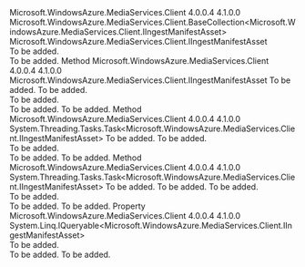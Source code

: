 <Type Name="IngestManifestAssetCollection" FullName="Microsoft.WindowsAzure.MediaServices.Client.IngestManifestAssetCollection">
  <TypeSignature Language="C#" Value="public class IngestManifestAssetCollection : Microsoft.WindowsAzure.MediaServices.Client.BaseCollection&lt;Microsoft.WindowsAzure.MediaServices.Client.IIngestManifestAsset&gt;" />
  <TypeSignature Language="ILAsm" Value=".class public auto ansi beforefieldinit IngestManifestAssetCollection extends Microsoft.WindowsAzure.MediaServices.Client.BaseCollection`1&lt;class Microsoft.WindowsAzure.MediaServices.Client.IIngestManifestAsset&gt;" />
  <TypeSignature Language="DocId" Value="T:Microsoft.WindowsAzure.MediaServices.Client.IngestManifestAssetCollection" />
  <TypeSignature Language="VB.NET" Value="Public Class IngestManifestAssetCollection&#xA;Inherits BaseCollection(Of IIngestManifestAsset)" />
  <TypeSignature Language="F#" Value="type IngestManifestAssetCollection = class&#xA;    inherit BaseCollection&lt;IIngestManifestAsset&gt;" />
  <AssemblyInfo>
    <AssemblyName>Microsoft.WindowsAzure.MediaServices.Client</AssemblyName>
    <AssemblyVersion>4.0.0.4</AssemblyVersion>
    <AssemblyVersion>4.1.0.0</AssemblyVersion>
  </AssemblyInfo>
  <Base>
    <BaseTypeName>Microsoft.WindowsAzure.MediaServices.Client.BaseCollection&lt;Microsoft.WindowsAzure.MediaServices.Client.IIngestManifestAsset&gt;</BaseTypeName>
    <BaseTypeArguments>
      <BaseTypeArgument TypeParamName="T">Microsoft.WindowsAzure.MediaServices.Client.IIngestManifestAsset</BaseTypeArgument>
    </BaseTypeArguments>
  </Base>
  <Interfaces />
  <Docs>
    <summary>To be added.</summary>
    <remarks>To be added.</remarks>
  </Docs>
  <Members>
    <Member MemberName="Create">
      <MemberSignature Language="C#" Value="public Microsoft.WindowsAzure.MediaServices.Client.IIngestManifestAsset Create (Microsoft.WindowsAzure.MediaServices.Client.IAsset asset, string[] files);" />
      <MemberSignature Language="ILAsm" Value=".method public hidebysig instance class Microsoft.WindowsAzure.MediaServices.Client.IIngestManifestAsset Create(class Microsoft.WindowsAzure.MediaServices.Client.IAsset asset, string[] files) cil managed" />
      <MemberSignature Language="DocId" Value="M:Microsoft.WindowsAzure.MediaServices.Client.IngestManifestAssetCollection.Create(Microsoft.WindowsAzure.MediaServices.Client.IAsset,System.String[])" />
      <MemberSignature Language="VB.NET" Value="Public Function Create (asset As IAsset, files As String()) As IIngestManifestAsset" />
      <MemberSignature Language="F#" Value="member this.Create : Microsoft.WindowsAzure.MediaServices.Client.IAsset * string[] -&gt; Microsoft.WindowsAzure.MediaServices.Client.IIngestManifestAsset" Usage="ingestManifestAssetCollection.Create (asset, files)" />
      <MemberType>Method</MemberType>
      <AssemblyInfo>
        <AssemblyName>Microsoft.WindowsAzure.MediaServices.Client</AssemblyName>
        <AssemblyVersion>4.0.0.4</AssemblyVersion>
        <AssemblyVersion>4.1.0.0</AssemblyVersion>
      </AssemblyInfo>
      <ReturnValue>
        <ReturnType>Microsoft.WindowsAzure.MediaServices.Client.IIngestManifestAsset</ReturnType>
      </ReturnValue>
      <Parameters>
        <Parameter Name="asset" Type="Microsoft.WindowsAzure.MediaServices.Client.IAsset" />
        <Parameter Name="files" Type="System.String[]" />
      </Parameters>
      <Docs>
        <param name="asset">To be added.</param>
        <param name="files">To be added.</param>
        <summary>To be added.</summary>
        <returns>To be added.</returns>
        <remarks>To be added.</remarks>
      </Docs>
    </Member>
    <Member MemberName="CreateAsync">
      <MemberSignature Language="C#" Value="public System.Threading.Tasks.Task&lt;Microsoft.WindowsAzure.MediaServices.Client.IIngestManifestAsset&gt; CreateAsync (Microsoft.WindowsAzure.MediaServices.Client.IAsset asset, System.Threading.CancellationToken cancellationToken);" />
      <MemberSignature Language="ILAsm" Value=".method public hidebysig instance class System.Threading.Tasks.Task`1&lt;class Microsoft.WindowsAzure.MediaServices.Client.IIngestManifestAsset&gt; CreateAsync(class Microsoft.WindowsAzure.MediaServices.Client.IAsset asset, valuetype System.Threading.CancellationToken cancellationToken) cil managed" />
      <MemberSignature Language="DocId" Value="M:Microsoft.WindowsAzure.MediaServices.Client.IngestManifestAssetCollection.CreateAsync(Microsoft.WindowsAzure.MediaServices.Client.IAsset,System.Threading.CancellationToken)" />
      <MemberSignature Language="F#" Value="member this.CreateAsync : Microsoft.WindowsAzure.MediaServices.Client.IAsset * System.Threading.CancellationToken -&gt; System.Threading.Tasks.Task&lt;Microsoft.WindowsAzure.MediaServices.Client.IIngestManifestAsset&gt;" Usage="ingestManifestAssetCollection.CreateAsync (asset, cancellationToken)" />
      <MemberType>Method</MemberType>
      <AssemblyInfo>
        <AssemblyName>Microsoft.WindowsAzure.MediaServices.Client</AssemblyName>
        <AssemblyVersion>4.0.0.4</AssemblyVersion>
        <AssemblyVersion>4.1.0.0</AssemblyVersion>
      </AssemblyInfo>
      <ReturnValue>
        <ReturnType>System.Threading.Tasks.Task&lt;Microsoft.WindowsAzure.MediaServices.Client.IIngestManifestAsset&gt;</ReturnType>
      </ReturnValue>
      <Parameters>
        <Parameter Name="asset" Type="Microsoft.WindowsAzure.MediaServices.Client.IAsset" />
        <Parameter Name="cancellationToken" Type="System.Threading.CancellationToken" />
      </Parameters>
      <Docs>
        <param name="asset">To be added.</param>
        <param name="cancellationToken">To be added.</param>
        <summary>To be added.</summary>
        <returns>To be added.</returns>
        <remarks>To be added.</remarks>
      </Docs>
    </Member>
    <Member MemberName="CreateAsync">
      <MemberSignature Language="C#" Value="public System.Threading.Tasks.Task&lt;Microsoft.WindowsAzure.MediaServices.Client.IIngestManifestAsset&gt; CreateAsync (Microsoft.WindowsAzure.MediaServices.Client.IAsset asset, string[] files, System.Threading.CancellationToken token);" />
      <MemberSignature Language="ILAsm" Value=".method public hidebysig instance class System.Threading.Tasks.Task`1&lt;class Microsoft.WindowsAzure.MediaServices.Client.IIngestManifestAsset&gt; CreateAsync(class Microsoft.WindowsAzure.MediaServices.Client.IAsset asset, string[] files, valuetype System.Threading.CancellationToken token) cil managed" />
      <MemberSignature Language="DocId" Value="M:Microsoft.WindowsAzure.MediaServices.Client.IngestManifestAssetCollection.CreateAsync(Microsoft.WindowsAzure.MediaServices.Client.IAsset,System.String[],System.Threading.CancellationToken)" />
      <MemberSignature Language="VB.NET" Value="Public Function CreateAsync (asset As IAsset, files As String(), token As CancellationToken) As Task(Of IIngestManifestAsset)" />
      <MemberSignature Language="F#" Value="member this.CreateAsync : Microsoft.WindowsAzure.MediaServices.Client.IAsset * string[] * System.Threading.CancellationToken -&gt; System.Threading.Tasks.Task&lt;Microsoft.WindowsAzure.MediaServices.Client.IIngestManifestAsset&gt;" Usage="ingestManifestAssetCollection.CreateAsync (asset, files, token)" />
      <MemberType>Method</MemberType>
      <AssemblyInfo>
        <AssemblyName>Microsoft.WindowsAzure.MediaServices.Client</AssemblyName>
        <AssemblyVersion>4.0.0.4</AssemblyVersion>
        <AssemblyVersion>4.1.0.0</AssemblyVersion>
      </AssemblyInfo>
      <ReturnValue>
        <ReturnType>System.Threading.Tasks.Task&lt;Microsoft.WindowsAzure.MediaServices.Client.IIngestManifestAsset&gt;</ReturnType>
      </ReturnValue>
      <Parameters>
        <Parameter Name="asset" Type="Microsoft.WindowsAzure.MediaServices.Client.IAsset" />
        <Parameter Name="files" Type="System.String[]" />
        <Parameter Name="token" Type="System.Threading.CancellationToken" />
      </Parameters>
      <Docs>
        <param name="asset">To be added.</param>
        <param name="files">To be added.</param>
        <param name="token">To be added.</param>
        <summary>To be added.</summary>
        <returns>To be added.</returns>
        <remarks>To be added.</remarks>
      </Docs>
    </Member>
    <Member MemberName="Queryable">
      <MemberSignature Language="C#" Value="protected override System.Linq.IQueryable&lt;Microsoft.WindowsAzure.MediaServices.Client.IIngestManifestAsset&gt; Queryable { get; set; }" />
      <MemberSignature Language="ILAsm" Value=".property instance class System.Linq.IQueryable`1&lt;class Microsoft.WindowsAzure.MediaServices.Client.IIngestManifestAsset&gt; Queryable" />
      <MemberSignature Language="DocId" Value="P:Microsoft.WindowsAzure.MediaServices.Client.IngestManifestAssetCollection.Queryable" />
      <MemberSignature Language="VB.NET" Value="Protected Overrides Property Queryable As IQueryable(Of IIngestManifestAsset)" />
      <MemberSignature Language="F#" Value="member this.Queryable : System.Linq.IQueryable&lt;Microsoft.WindowsAzure.MediaServices.Client.IIngestManifestAsset&gt; with get, set" Usage="Microsoft.WindowsAzure.MediaServices.Client.IngestManifestAssetCollection.Queryable" />
      <MemberType>Property</MemberType>
      <AssemblyInfo>
        <AssemblyName>Microsoft.WindowsAzure.MediaServices.Client</AssemblyName>
        <AssemblyVersion>4.0.0.4</AssemblyVersion>
        <AssemblyVersion>4.1.0.0</AssemblyVersion>
      </AssemblyInfo>
      <ReturnValue>
        <ReturnType>System.Linq.IQueryable&lt;Microsoft.WindowsAzure.MediaServices.Client.IIngestManifestAsset&gt;</ReturnType>
      </ReturnValue>
      <Docs>
        <summary>To be added.</summary>
        <value>To be added.</value>
        <remarks>To be added.</remarks>
      </Docs>
    </Member>
  </Members>
</Type>